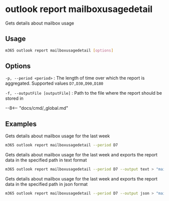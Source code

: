 # outlook report mailboxusagedetail

Gets details about mailbox usage

## Usage

```sh
m365 outlook report mailboxusagedetail [options]
```

## Options

`-p, --period <period>`
: The length of time over which the report is aggregated. Supported values `D7,D30,D90,D180`

`-f, --outputFile [outputFile]`
: Path to the file where the report should be stored in

--8<-- "docs/cmd/_global.md"

## Examples

Gets details about mailbox usage for the last week

```sh
m365 outlook report mailboxusagedetail --period D7
```

Gets details about mailbox usage for the last week and exports the report data in the specified path in text format

```sh
m365 outlook report mailboxusagedetail --period D7 --output text > "mailboxusagedetail.txt"
```

Gets details about mailbox usage for the last week and exports the report data in the specified path in json format

```sh
m365 outlook report mailboxusagedetail --period D7 --output json > "mailboxusagedetail.json"
```
